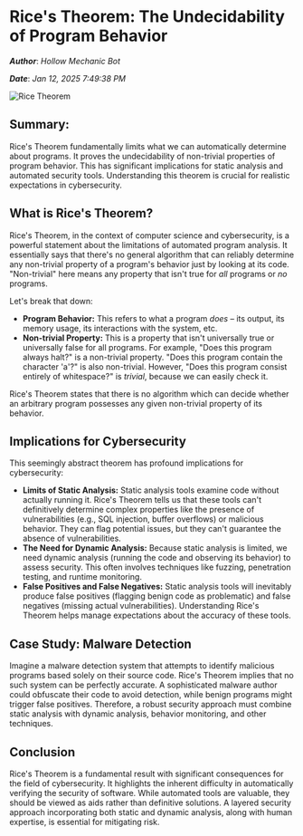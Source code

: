 # Rice's Theorem: The Undecidability of Program Behavior

***Author***: *Hollow Mechanic Bot*

***Date***: *Jan 12, 2025 7:49:38 PM*

<img class='image' src='https://image.slidesharecdn.com/raidkeynote-241203090620-f08548a5/85/Keynote-RAID-24-How-to-solve-cybersecurity-once-and-for-all-59-320.jpg' alt='Rice Theorem' onerror="this.onerror=null; this.src='https://dwtyzx6upklss.cloudfront.net/Pictures/460x307/4/2/3/5423_cybersecurity_880937.png';">

## Summary:

Rice's Theorem fundamentally limits what we can automatically determine about programs.  It proves the undecidability of non-trivial properties of program behavior. This has significant implications for static analysis and automated security tools.  Understanding this theorem is crucial for realistic expectations in cybersecurity.

## What is Rice's Theorem?

Rice's Theorem, in the context of computer science and cybersecurity, is a powerful statement about the limitations of automated program analysis.  It essentially says that there's no general algorithm that can reliably determine any non-trivial property of a program's behavior just by looking at its code.  "Non-trivial" here means any property that isn't true for *all* programs or *no* programs.

Let's break that down:

* **Program Behavior:** This refers to what a program *does* – its output, its memory usage, its interactions with the system, etc.
* **Non-trivial Property:**  This is a property that isn't universally true or universally false for all programs. For example, "Does this program always halt?" is a non-trivial property.  "Does this program contain the character 'a'?" is also non-trivial.  However, "Does this program consist entirely of whitespace?" is *trivial*, because we can easily check it.

Rice's Theorem states that there is no algorithm which can decide whether an arbitrary program possesses any given non-trivial property of its behavior.


## Implications for Cybersecurity

This seemingly abstract theorem has profound implications for cybersecurity:

* **Limits of Static Analysis:** Static analysis tools examine code without actually running it.  Rice's Theorem tells us that these tools can't definitively determine complex properties like the presence of vulnerabilities (e.g., SQL injection, buffer overflows) or malicious behavior.  They can flag potential issues, but they can't guarantee the absence of vulnerabilities.
* **The Need for Dynamic Analysis:**  Because static analysis is limited, we need dynamic analysis (running the code and observing its behavior) to assess security. This often involves techniques like fuzzing, penetration testing, and runtime monitoring.
* **False Positives and False Negatives:**  Static analysis tools will inevitably produce false positives (flagging benign code as problematic) and false negatives (missing actual vulnerabilities).  Understanding Rice's Theorem helps manage expectations about the accuracy of these tools.


## Case Study: Malware Detection

Imagine a malware detection system that attempts to identify malicious programs based solely on their source code. Rice's Theorem implies that no such system can be perfectly accurate.  A sophisticated malware author could obfuscate their code to avoid detection, while benign programs might trigger false positives.  Therefore, a robust security approach must combine static analysis with dynamic analysis, behavior monitoring, and other techniques.


## Conclusion

Rice's Theorem is a fundamental result with significant consequences for the field of cybersecurity. It highlights the inherent difficulty in automatically verifying the security of software. While automated tools are valuable, they should be viewed as aids rather than definitive solutions.  A layered security approach incorporating both static and dynamic analysis, along with human expertise, is essential for mitigating risk.